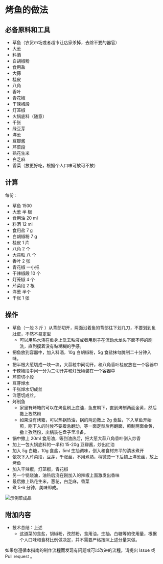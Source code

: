 # 烤鱼的做法

## 必备原料和工具

- 草鱼（农贸市场或者超市让店家杀掉，去除不要的器官）
- 大葱
- 料酒
- 白胡椒粉
- 食用盐
- 大蒜
- 桂皮
- 八角
- 香叶
- 青花椒
- 干辣椒段
- 灯笼椒
- 火锅底料（随意）
- 千张
- 绿豆芽
- 洋葱
- 豆瓣酱
- 芹菜段
- 熟花生米
- 白芝麻
- 香菜（放更好吃，根据个人口味可放可不放）

## 计算

每份：

- 草鱼 1500
- 大葱 半 根
- 食用油 20 ml
- 料酒 12 ml
- 食用盐 7 g
- 白胡椒粉 7 g
- 桂皮 1 片
- 八角 2 个
- 大蒜粒 八 个
- 香叶 2 张
- 青花椒 一小把
- 干辣椒段 10 个
- 灯笼椒 4 个
- 芹菜段 2 根
- 洋葱 半个
- 千张 1 张

## 操作

- 草鱼（一般 3 斤 ）从背部切开，两面沿着鱼的背部往下划几刀，不要划到鱼肚皮，不然不易定型
  - 可以用热水浇在鱼身上洗去粘液或者用刷子在流动水龙头下面不停的刷洗，直到摸着没有黏糊糊的手感。
- 把鱼放到容器中，加入料酒，10g 白胡椒粉，5g 食盐抹匀腌制二十分钟入味。
- 把半根大葱切成一块一块，大蒜粒中间切开，和八角香叶桂皮放在一个容器中
- 干辣椒段中间一分为二切开并和灯笼椒装在一个容器中
- 芹菜切小段
- 豆芽焯水
- 千张焯水切成丝
- 洋葱切成丝。
- 烤制鱼
  - 家里有烤箱的可以在烤盘刷上底油，鱼皮朝下，直到烤制两面金黄，然后撒上孜然粉
  - 如果没有烤箱，可以热锅热油，锅的两边撒上 2g 食盐，下入草鱼开始煎，刚下入的时候不要着急翻动，等一面定型后再翻面，煎制两面金黄，撒上孜然粉，出锅装在盘子里准备。
- 锅中撒上 20ml 食用油，等到油热后，把大葱大蒜八角香叶倒入炒香
- 加上一包火锅底料的一半和 15-20g 豆瓣酱，炒出红油
- 加入 5g 白糖，10g 食盐，5ml 生抽调味，倒入和食材齐平的清水煮开
- 依次下入芹菜段，豆芽，千张丝，不用煮熟，稍微烫一下后铺上洋葱丝，放上烤鱼
- 加入干辣椒，灯笼椒，青花椒
- 另一个锅烧油，油热后浇在刚加入的辣椒上面激发出香味
- 最后撒上熟花生米，葱花，白芝麻，香菜
- 煮 5-6 分钟，美味即成。

![示例菜成品](./烤鱼.jpg)

## 附加内容

- 技术总结：上述
  - 这道菜的食盐，胡椒粉，孜然粉，食用油，生抽，白糖等的使用量，根据个人口味和食材比例做决定，并不需要严格按照上述分量来做。

如果您遵循本指南的制作流程而发现有问题或可以改进的流程，请提出 Issue 或 Pull request 。
